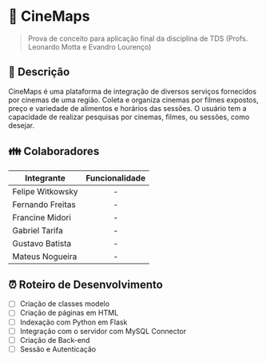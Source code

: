# 🎥 CineMaps
> Prova de conceito para aplicação final da disciplina de TDS (Profs. Leonardo Motta e Evandro Lourenço)

## 📖 Descrição

CineMaps é uma plataforma de integração de diversos serviços fornecidos por cinemas de uma região. Coleta e organiza cinemas por filmes expostos, preço e variedade de alimentos e horários das sessões. O usuário tem a capacidade de realizar pesquisas por cinemas, filmes, ou sessões, como desejar.

## 👪 Colaboradores

| Integrante       | Funcionalidade |
|------------------|:--------------:|
| Felipe Witkowsky |        -       |
| Fernando Freitas |        -       |
| Francine Midori  |        -       |
| Gabriel Tarifa   |        -       |
| Gustavo Batista  |        -       |
| Mateus Nogueira  |        -       |

## ⏰ Roteiro de Desenvolvimento

- [ ] Criação de classes modelo
- [ ] Criação de páginas em HTML
- [ ] Indexação com Python em Flask
- [ ] Integração com o servidor com MySQL Connector
- [ ] Criação de Back-end
- [ ] Sessão e Autenticação
